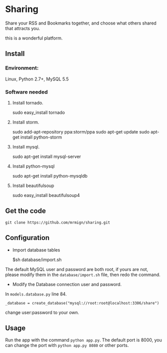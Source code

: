 Sharing
===========

Share your RSS and Bookmarks together, and choose what others shared that attracts you.

this is a wonderful platform.

## Install
### Environment:

Linux, Python 2.7+, MySQL 5.5

### Software needed

1. Install tornado. 

    sudo easy_install tornado

2. Install storm. 

    sudo add-apt-repository ppa:storm/ppa
    sudo apt-get update
    sudo apt-get install python-storm 

3. Install mysql.

    sudo apt-get install mysql-server

4. Install python-mysql

    sudo apt-get install python-mysqldb

5. Install beautifulsoup

    sudo easy_install beautifulsoup4

## Get the code

    git clone https://github.com/mrmign/sharing.git

## Configuration

* Import database tables

    $sh database/import.sh

 The default MySQL user and password are both root, 
if yours are not, please modify them in the `database/import.sh` file, then redo
the command.

* Modify the Database connection user and password.

In `models.database.py` line 84.

    _database = create_database("mysql://root:root@localhost:3306/share") 

change user:password to your own.

## Usage

Run the app with the command `python app.py`.  The default port is 8000, 
you can change the port with `python app.py 8080` or other ports.